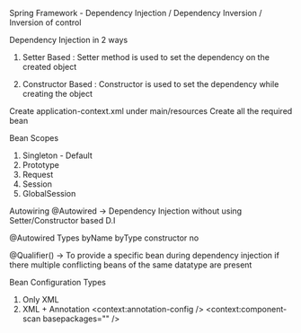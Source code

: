 Spring Framework - Dependency Injection / Dependency Inversion / Inversion of control

Dependency Injection in 2 ways
1. Setter Based : Setter method is used to set the dependency on the created object
    <bean class="com.nsv.jsmbaba.xmlapproach.Circle" id="circle" />
    <!--setter based dependency injection-->
    <bean class="com.nsv.jsmbaba.xmlapproach.ShapeCreator" id="shapeCreator">
        <property name="shape" ref="circle"/>
    </bean>

2. Constructor Based : Constructor is used to set the dependency while creating the object
    <!--constructor based dependency injection-->
    <bean class="com.nsv.jsmbaba.xmlapproach.ShapeCreator" id="shapeCreator">
        <constructor-arg name="shape" ref="circle" />
    </bean>

Create application-context.xml under main/resources
Create all the required bean
    <bean class="com.nsv.jsmbaba.xmlapproach.Circle" id="circle" />
    <!--setter based dependency injection-->
    <bean class="com.nsv.jsmbaba.xmlapproach.ShapeCreator" id="shapeCreator">
        <property name="shape" ref="circle"/>
    </bean>
    <!--constructor based dependency injection-->
    <bean class="com.nsv.jsmbaba.xmlapproach.ShapeCreator" id="shapeCreator">
        <constructor-arg name="shape" ref="circle" />
    </bean>
  
Bean Scopes
1. Singleton - Default
2. Prototype
3. Request
4. Session
5. GlobalSession
    
Autowiring
@Autowired -> Dependency Injection without using Setter/Constructor based D.I

@Autowired Types
byName
byType
constructor
no

@Qualifier() -> To provide a specific bean during dependency injection if there multiple conflicting beans of the same datatype are present


Bean Configuration Types
1. Only XML
2. XML + Annotation
    <context:annotation-config />
    <context:component-scan basepackages="" />
        